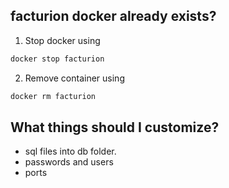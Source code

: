 ## facturion docker already exists?

1) Stop docker using

```bash
docker stop facturion
```

2) Remove container using

```bash
docker rm facturion
```

## What things should I customize?

* sql files into db folder.
* passwords and users
* ports 
